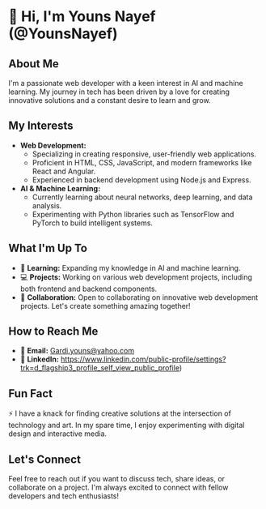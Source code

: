 # 👋 Hi, I'm Youns Nayef (@YounsNayef)

## About Me
I'm a passionate web developer with a keen interest in AI and machine learning. My journey in tech has been driven by a love for creating innovative solutions and a constant desire to learn and grow.

## My Interests
- **Web Development:** 
  - Specializing in creating responsive, user-friendly web applications.
  - Proficient in HTML, CSS, JavaScript, and modern frameworks like React and Angular.
  - Experienced in backend development using Node.js and Express.
- **AI & Machine Learning:** 
  - Currently learning about neural networks, deep learning, and data analysis.
  - Experimenting with Python libraries such as TensorFlow and PyTorch to build intelligent systems.

## What I'm Up To
- 🌱 **Learning:** Expanding my knowledge in AI and machine learning.
- 💻 **Projects:** Working on various web development projects, including both frontend and backend components.
- 🤝 **Collaboration:** Open to collaborating on innovative web development projects. Let's create something amazing together!

## How to Reach Me
- 📧 **Email:** [Gardi.youns@yahoo.com](mailto:Gardi.youns@yahoo.com)
- 💼 **LinkedIn:** https://www.linkedin.com/public-profile/settings?trk=d_flagship3_profile_self_view_public_profile)

## Fun Fact
⚡ I have a knack for finding creative solutions at the intersection of technology and art. In my spare time, I enjoy experimenting with digital design and interactive media.

## Let's Connect
Feel free to reach out if you want to discuss tech, share ideas, or collaborate on a project. I'm always excited to connect with fellow developers and tech enthusiasts!

<!---
YounsNayef/YounsNayef is a ✨ special ✨ repository because its `README.md` (this file) appears on your GitHub profile.
You can click the Preview link to take a look at your changes.
--->

